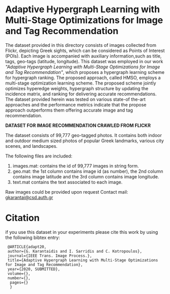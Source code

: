 #  Adaptive Hypergraph Learning with Multi-Stage Optimizations for Image and Tag Recommendation
   
  The dataset provided in this directory consists of images collected from Flickr, depicting Greek sights, which can be considered as Points of Interest (POIs). Each image is accompanied with auxiliary information,such as title, tags, geo-tags (latitude, longitude). This dataset was employed in our work *"Adaptive Hypergraph Learning with Multi-Stage Optimizations for Image and Tag Recommendation"*, which proposes a hypergraph learning scheme for hypergraph ranking. The proposed approach, called HMSO, employs a multi-stage optimization learning scheme. The proposed scheme jointly optimizes hyperedge weights, hypergraph structure by updating the incidence matrix, and ranking for delivering accurate recommendations. The dataset provided herein was tested on various state-of the-art approaches and the performance metrics indicate that the propose approach outperforms them offering accurate image and tag recommendation.
   
 **DATASET FOR IMAGE RECOMMENDATION CRAWLED FROM FLICKR**  
 
     
  The dataset consists of 99,777 geo-tagged photos. It contains both indoor and outdoor medium sized photos of popular Greek landmarks, various city scenes, and landscapes.

   The following files are included:

1) images.mat: contains the id of 99,777 images in string form.
2) geo.mat: the 1st column contains image id (as number), the 2nd column contains image latitude and the 3rd column contains image longitude.
3) text.mat contains the text associated to each image.

 Raw images could be provided upon request 
 Contact mail: gkarantai@csd.auth.gr
		
		
		
# Citation
if you use this dataset in your experiments please cite this work by using the following bibtex entry:
     
     @ARTICLE{adapt20, 
     author={G. Karantaidis and I. Sarridis and C. Kotropoulos}, 
     journal={IEEE Trans. Image Process.}, 
     title={Adaptive Hypergraph Learning with Multi-Stage Optimizations for Image and Tag Recommendation}, 
     year={2020, SUBMITTED}, 
     volume={}, 
     number={}, 
      pages={} 
      }
  
